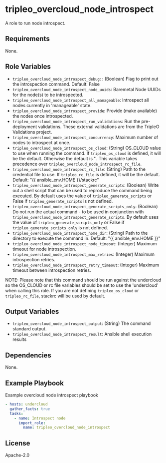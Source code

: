 tripleo_overcloud_node_introspect
=================================

A role to run node introspect.

Requirements
------------

None.

Role Variables
--------------

* `tripleo_overcloud_node_introspect_debug`: : (Boolean) Flag to print out the introspection command. Default: False
* `tripleo_overcloud_node_introspect_node_uuids`: Baremetal Node UUIDs for the node(s) to be introspected.
* `tripleo_overcloud_node_introspect_all_manageable`: Introspect all nodes currently in 'manageable' state.
* `tripleo_overcloud_node_introspect_provide`: Provide (make available) the nodes once introspected.
* `tripleo_overcloud_node_introspect_run_validations`: Run the pre-deployment validations.
  These external validations are from the TripleO Validations project.
* `tripleo_overcloud_node_introspect_concurrency`: Maximum number of nodes to introspect at once.
* `tripleo_overcloud_node_introspect_os_cloud`: (String) OS_CLOUD value to use when running the command. If `tripleo_os_cloud` is defined, it will be the default. Otherwise the default is ''. This variable takes precedence over `tripleo_overcloud_node_introspect_rc_file`.
* `tripleo_overcloud_node_introspect_rc_file`: (String) Path to the credential file to use. If `tripleo_rc_file` is defined, it will be the default. Default: "{{ ansible_env.HOME }}/stackrc"
* `tripleo_overcloud_node_introspect_generate_scripts`: (Boolean) Write out a shell script that can be used to reproduce the command being executed. By default uses the value of `tripleo_generate_scripts` or False if `tripleo_generate_scripts` is not defined.
* `tripleo_overcloud_node_introspect_generate_scripts_only`: (Boolean) Do not run the actual command - to be used in conjunction with `tripleo_overcloud_node_introspect_generate_scripts`. By default uses the value of `tripleo_generate_scripts_only` or False if `tripleo_generate_scripts_only` is not defined.
* `tripleo_overcloud_node_introspect_home_dir`: (String) Path to the directory to execute the command in. Default: "{{ ansible_env.HOME }}"
* `tripleo_overcloud_node_introspect_node_timeout`: (Integer) Maximum timeout for node introspection.
* `tripleo_overcloud_node_introspect_max_retries`: (Integer) Maximum introspection retries.
* `tripleo_overcloud_node_introspect_retry_timeout`: (Integer) Maximum timeout between introspection retries.

NOTE: Please note that this command should be run against the undercloud so the
OS_CLOUD or rc file variables should be set to use the 'undercloud' when
calling this role. If you are not defining `tripleo_os_cloud` or `tripleo_rc_file`,
stackrc will be used by default.

Output Variables
----------------

* `tripleo_overcloud_node_introspect_output`: (String) The command standard output.
* `tripleo_overcloud_node_introspect_result`: Ansible shell execution results

Dependencies
------------

None.

Example Playbook
----------------

Example overcloud node introspect playbook

```yaml
- hosts: undercloud
  gather_facts: true
  tasks:
    - name: Introspect node
      import_role:
        name: tripleo_overcloud_node_introspect
```

License
-------

Apache-2.0
